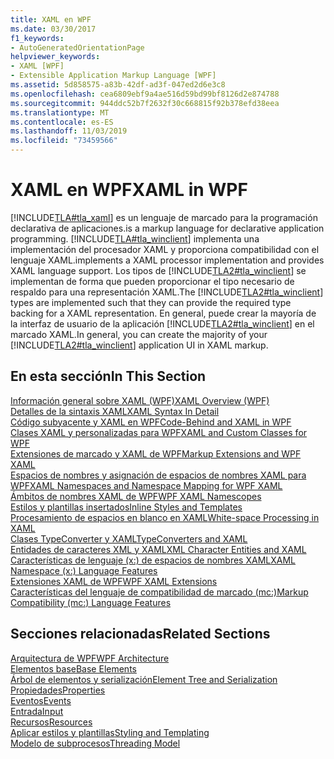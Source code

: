 ```yaml
---
title: XAML en WPF
ms.date: 03/30/2017
f1_keywords:
- AutoGeneratedOrientationPage
helpviewer_keywords:
- XAML [WPF]
- Extensible Application Markup Language [WPF]
ms.assetid: 5d858575-a83b-42df-ad3f-047ed2d6e3c8
ms.openlocfilehash: cea6809ebf9a4ae516d59bd99bf8126d2e874788
ms.sourcegitcommit: 944ddc52b7f2632f30c668815f92b378efd38eea
ms.translationtype: MT
ms.contentlocale: es-ES
ms.lasthandoff: 11/03/2019
ms.locfileid: "73459566"
---
```

# <a name="xaml-in-wpf"></a><span data-ttu-id="fd085-102">XAML en WPF</span><span class="sxs-lookup"><span data-stu-id="fd085-102">XAML in WPF</span></span>

[!INCLUDE[TLA#tla_xaml](../../../../includes/tlasharptla-xaml-md.md)] <span data-ttu-id="fd085-103">es un lenguaje de marcado para la programación declarativa de aplicaciones.</span><span class="sxs-lookup"><span data-stu-id="fd085-103">is a markup language for declarative application programming.</span></span> [!INCLUDE[TLA#tla_winclient](../../../../includes/tlasharptla-winclient-md.md)] <span data-ttu-id="fd085-104">implementa una implementación del procesador XAML y proporciona compatibilidad con el lenguaje XAML.</span><span class="sxs-lookup"><span data-stu-id="fd085-104">implements a XAML processor implementation and provides XAML language support.</span></span> <span data-ttu-id="fd085-105">Los tipos de [!INCLUDE[TLA2#tla_winclient](../../../../includes/tla2sharptla-winclient-md.md)] se implementan de forma que pueden proporcionar el tipo necesario de respaldo para una representación XAML.</span><span class="sxs-lookup"><span data-stu-id="fd085-105">The [!INCLUDE[TLA2#tla_winclient](../../../../includes/tla2sharptla-winclient-md.md)] types are implemented such that they can provide the required type backing for a XAML representation.</span></span> <span data-ttu-id="fd085-106">En general, puede crear la mayoría de la interfaz de usuario de la aplicación [!INCLUDE[TLA2#tla_winclient](../../../../includes/tla2sharptla-winclient-md.md)] en el marcado XAML.</span><span class="sxs-lookup"><span data-stu-id="fd085-106">In general, you can create the majority of your [!INCLUDE[TLA2#tla_winclient](../../../../includes/tla2sharptla-winclient-md.md)] application UI in XAML markup.</span></span>  
  
## <a name="in-this-section"></a><span data-ttu-id="fd085-107">En esta sección</span><span class="sxs-lookup"><span data-stu-id="fd085-107">In This Section</span></span>  

[<span data-ttu-id="fd085-108">Información general sobre XAML (WPF)</span><span class="sxs-lookup"><span data-stu-id="fd085-108">XAML Overview (WPF)</span></span>](xaml-overview-wpf.md)  
[<span data-ttu-id="fd085-109">Detalles de la sintaxis XAML</span><span class="sxs-lookup"><span data-stu-id="fd085-109">XAML Syntax In Detail</span></span>](xaml-syntax-in-detail.md)  
[<span data-ttu-id="fd085-110">Código subyacente y XAML en WPF</span><span class="sxs-lookup"><span data-stu-id="fd085-110">Code-Behind and XAML in WPF</span></span>](code-behind-and-xaml-in-wpf.md)  
[<span data-ttu-id="fd085-111">Clases XAML y personalizadas para WPF</span><span class="sxs-lookup"><span data-stu-id="fd085-111">XAML and Custom Classes for WPF</span></span>](xaml-and-custom-classes-for-wpf.md)  
[<span data-ttu-id="fd085-112">Extensiones de marcado y XAML de WPF</span><span class="sxs-lookup"><span data-stu-id="fd085-112">Markup Extensions and WPF XAML</span></span>](markup-extensions-and-wpf-xaml.md)  
[<span data-ttu-id="fd085-113">Espacios de nombres y asignación de espacios de nombres XAML para WPF</span><span class="sxs-lookup"><span data-stu-id="fd085-113">XAML Namespaces and Namespace Mapping for WPF XAML</span></span>](xaml-namespaces-and-namespace-mapping-for-wpf-xaml.md)  
[<span data-ttu-id="fd085-114">Ámbitos de nombres XAML de WPF</span><span class="sxs-lookup"><span data-stu-id="fd085-114">WPF XAML Namescopes</span></span>](wpf-xaml-namescopes.md)  
[<span data-ttu-id="fd085-115">Estilos y plantillas insertados</span><span class="sxs-lookup"><span data-stu-id="fd085-115">Inline Styles and Templates</span></span>](inline-styles-and-templates.md)  
[<span data-ttu-id="fd085-116">Procesamiento de espacios en blanco en XAML</span><span class="sxs-lookup"><span data-stu-id="fd085-116">White-space Processing in XAML</span></span>](../../xaml-services/whitespace-processing-in-xaml.md)  
[<span data-ttu-id="fd085-117">Clases TypeConverter y XAML</span><span class="sxs-lookup"><span data-stu-id="fd085-117">TypeConverters and XAML</span></span>](typeconverters-and-xaml.md)  
[<span data-ttu-id="fd085-118">Entidades de caracteres XML y XAML</span><span class="sxs-lookup"><span data-stu-id="fd085-118">XML Character Entities and XAML</span></span>](../../xaml-services/xml-character-entities-and-xaml.md)  
[<span data-ttu-id="fd085-119">Características de lenguaje (x:) de espacios de nombres XAML</span><span class="sxs-lookup"><span data-stu-id="fd085-119">XAML Namespace (x:) Language Features</span></span>](../../xaml-services/xaml-namespace-x-language-features.md)  
[<span data-ttu-id="fd085-120">Extensiones XAML de WPF</span><span class="sxs-lookup"><span data-stu-id="fd085-120">WPF XAML Extensions</span></span>](wpf-xaml-extensions.md)  
[<span data-ttu-id="fd085-121">Características del lenguaje de compatibilidad de marcado (mc:)</span><span class="sxs-lookup"><span data-stu-id="fd085-121">Markup Compatibility (mc:) Language Features</span></span>](markup-compatibility-mc-language-features.md)  
  
## <a name="related-sections"></a><span data-ttu-id="fd085-122">Secciones relacionadas</span><span class="sxs-lookup"><span data-stu-id="fd085-122">Related Sections</span></span>  

[<span data-ttu-id="fd085-123">Arquitectura de WPF</span><span class="sxs-lookup"><span data-stu-id="fd085-123">WPF Architecture</span></span>](wpf-architecture.md)  
[<span data-ttu-id="fd085-124">Elementos base</span><span class="sxs-lookup"><span data-stu-id="fd085-124">Base Elements</span></span>](base-elements.md)  
[<span data-ttu-id="fd085-125">Árbol de elementos y serialización</span><span class="sxs-lookup"><span data-stu-id="fd085-125">Element Tree and Serialization</span></span>](element-tree-and-serialization.md)  
[<span data-ttu-id="fd085-126">Propiedades</span><span class="sxs-lookup"><span data-stu-id="fd085-126">Properties</span></span>](properties-wpf.md)  
[<span data-ttu-id="fd085-127">Eventos</span><span class="sxs-lookup"><span data-stu-id="fd085-127">Events</span></span>](events-wpf.md)  
[<span data-ttu-id="fd085-128">Entrada</span><span class="sxs-lookup"><span data-stu-id="fd085-128">Input</span></span>](input-wpf.md)  
[<span data-ttu-id="fd085-129">Recursos</span><span class="sxs-lookup"><span data-stu-id="fd085-129">Resources</span></span>](resources-wpf.md)  
[<span data-ttu-id="fd085-130">Aplicar estilos y plantillas</span><span class="sxs-lookup"><span data-stu-id="fd085-130">Styling and Templating</span></span>](../../../desktop-wpf/fundamentals/styles-templates-overview.md)  
[<span data-ttu-id="fd085-131">Modelo de subprocesos</span><span class="sxs-lookup"><span data-stu-id="fd085-131">Threading Model</span></span>](threading-model.md)
